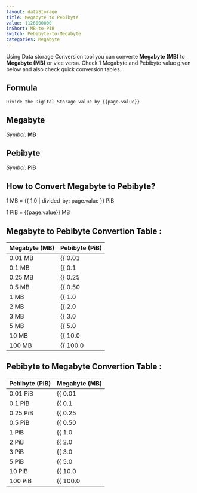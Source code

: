 ```yaml
---
layout: dataStorage
title: Megabyte to Pebibyte
value: 1126000000
inShort: MB-to-PiB
switch: Pebibyte-to-Megabyte
categories: Megabyte
---
```


Using Data storage Conversion tool you can converte **Megabyte (MB)** to **Megabyte (MB)** or vice versa. Check 1 Megabyte and Pebibyte value given below and also check quick conversion tables.

## Formula
`Divide the Digital Storage value by {{page.value}}`

## Megabyte
*Symbol:* **MB**

## Pebibyte
*Symbol:* **PiB**

## How to Convert Megabyte to Pebibyte?

1 MB = {{ 1.0 | divided_by: page.value }} PiB

1 PiB = {{page.value}} MB


## Megabyte to Pebibyte Convertion Table :

| Megabyte (MB) | Pebibyte (PiB) |
| ---- | ---- |
| 0.01 MB | {{ 0.01 | divided_by: page.value }} PiB |
| 0.1 MB | {{ 0.1 | divided_by: page.value }} PiB |
| 0.25 MB | {{ 0.25 | divided_by: page.value }} PiB |
| 0.5 MB | {{ 0.50 | divided_by: page.value }} PiB |
| 1 MB | {{ 1.0 | divided_by: page.value }} PiB |
| 2 MB | {{ 2.0 | divided_by: page.value }} PiB |
| 3 MB | {{ 3.0 | divided_by: page.value }} PiB |
| 5 MB | {{ 5.0 | divided_by: page.value }} PiB |
| 10 MB | {{ 10.0 | divided_by: page.value }} PiB |
| 100 MB | {{ 100.0 | divided_by: page.value }} PiB |

## Pebibyte to Megabyte Convertion Table :

| Pebibyte (PiB) | Megabyte (MB) |
| ---- | ---- |
| 0.01 PiB | {{ 0.01 | times: page.value }} MB |
| 0.1 PiB | {{ 0.1 | times: page.value }} MB |
| 0.25 PiB | {{ 0.25 | times: page.value }} MB |
| 0.5 PiB | {{ 0.50 | times: page.value }} MB |
| 1 PiB | {{ 1.0 | times: page.value }} MB |
| 2 PiB | {{ 2.0 | times: page.value }} MB |
| 3 PiB | {{ 3.0 | times: page.value }} MB |
| 5 PiB | {{ 5.0 | times: page.value }} MB |
| 10 PiB | {{ 10.0 | times: page.value }} MB |
| 100 PiB | {{ 100.0 | times: page.value }} MB |


<script>
document.getElementById('selectInput')[8].selected = true
document.getElementById('selectOutput')[21].selected = true
</script>
